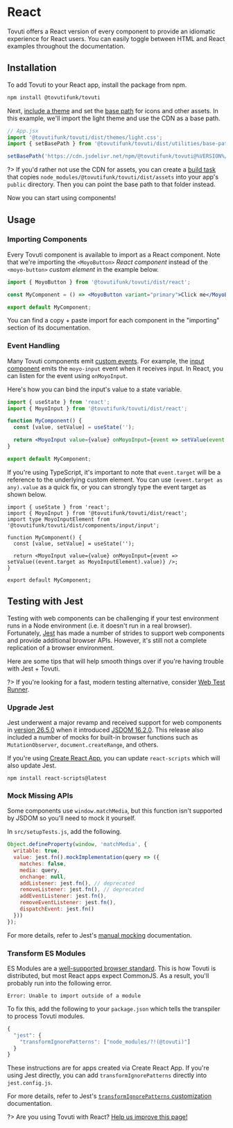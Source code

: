# React

Tovuti offers a React version of every component to provide an idiomatic experience for React users. You can easily toggle between HTML and React examples throughout the documentation.

## Installation

To add Tovuti to your React app, install the package from npm.

```bash
npm install @tovutifunk/tovuti
```

Next, [include a theme](/getting-started/themes) and set the [base path](/getting-started/installation#setting-the-base-path) for icons and other assets. In this example, we'll import the light theme and use the CDN as a base path.

```jsx
// App.jsx
import '@tovutifunk/tovuti/dist/themes/light.css';
import { setBasePath } from '@tovutifunk/tovuti/dist/utilities/base-path';

setBasePath('https://cdn.jsdelivr.net/npm/@tovutifunk/tovuti@%VERSION%/dist/');
```

?> If you'd rather not use the CDN for assets, you can create a [build task](https://webpack.js.org/plugins/copy-webpack-plugin/) that copies `node_modules/@tovutifunk/tovuti/dist/assets` into your app's `public` directory. Then you can point the base path to that folder instead.

Now you can start using components!

## Usage

### Importing Components

Every Tovuti component is available to import as a React component. Note that we're importing the `<MoyoButton>` _React component_ instead of the `<moyo-button>` _custom element_ in the example below.

```jsx
import { MoyoButton } from '@tovutifunk/tovuti/dist/react';

const MyComponent = () => <MoyoButton variant="primary">Click me</MoyoButton>;

export default MyComponent;
```

You can find a copy + paste import for each component in the "importing" section of its documentation.

### Event Handling

Many Tovuti components emit [custom events](https://developer.mozilla.org/en-US/docs/Web/API/CustomEvent). For example, the [input component](/components/input) emits the `moyo-input` event when it receives input. In React, you can listen for the event using `onMoyoInput`.

Here's how you can bind the input's value to a state variable.

```jsx
import { useState } from 'react';
import { MoyoInput } from '@tovutifunk/tovuti/dist/react';

function MyComponent() {
  const [value, setValue] = useState('');

  return <MoyoInput value={value} onMoyoInput={event => setValue(event.target.value)} />;
}

export default MyComponent;
```

If you're using TypeScript, it's important to note that `event.target` will be a reference to the underlying custom element. You can use `(event.target as any).value` as a quick fix, or you can strongly type the event target as shown below.

```tsx
import { useState } from 'react';
import { MoyoInput } from '@tovutifunk/tovuti/dist/react';
import type MoyoInputElement from '@tovutifunk/tovuti/dist/components/input/input';

function MyComponent() {
  const [value, setValue] = useState('');

  return <MoyoInput value={value} onMoyoInput={event => setValue((event.target as MoyoInputElement).value)} />;
}

export default MyComponent;
```

## Testing with Jest

Testing with web components can be challenging if your test environment runs in a Node environment (i.e. it doesn't run in a real browser). Fortunately, [Jest](https://jestjs.io/) has made a number of strides to support web components and provide additional browser APIs. However, it's still not a complete replication of a browser environment.

Here are some tips that will help smooth things over if you're having trouble with Jest + Tovuti.

?> If you're looking for a fast, modern testing alternative, consider [Web Test Runner](https://modern-web.dev/docs/test-runner/overview/).

### Upgrade Jest

Jest underwent a major revamp and received support for web components in [version 26.5.0](https://github.com/facebook/jest/blob/main/CHANGELOG.md#2650) when it introduced [JSDOM 16.2.0](https://github.com/jsdom/jsdom/blob/master/Changelog.md#1620). This release also included a number of mocks for built-in browser functions such as `MutationObserver`, `document.createRange`, and others.

If you're using [Create React App](https://reactjs.org/docs/create-a-new-react-app.html#create-react-app), you can update `react-scripts` which will also update Jest.

```
npm install react-scripts@latest
```

### Mock Missing APIs

Some components use `window.matchMedia`, but this function isn't supported by JSDOM so you'll need to mock it yourself.

In `src/setupTests.js`, add the following.

```js
Object.defineProperty(window, 'matchMedia', {
  writable: true,
  value: jest.fn().mockImplementation(query => ({
    matches: false,
    media: query,
    onchange: null,
    addListener: jest.fn(), // deprecated
    removeListener: jest.fn(), // deprecated
    addEventListener: jest.fn(),
    removeEventListener: jest.fn(),
    dispatchEvent: jest.fn()
  }))
});
```

For more details, refer to Jest's [manual mocking](https://jestjs.io/docs/manual-mocks#mocking-methods-which-are-not-implemented-in-jsdom) documentation.

### Transform ES Modules

ES Modules are a [well-supported browser standard](https://hacks.mozilla.org/2018/03/es-modules-a-cartoon-deep-dive/). This is how Tovuti is distributed, but most React apps expect CommonJS. As a result, you'll probably run into the following error.

```
Error: Unable to import outside of a module
```

To fix this, add the following to your `package.json` which tells the transpiler to process Tovuti modules.

```js
{
  "jest": {
    "transformIgnorePatterns": ["node_modules/?!(@tovuti)"]
  }
}
```

These instructions are for apps created via Create React App. If you're using Jest directly, you can add `transformIgnorePatterns` directly into `jest.config.js`.

For more details, refer to Jest's [`transformIgnorePatterns` customization](https://jestjs.io/docs/tutorial-react-native#transformignorepatterns-customization) documentation.

?> Are you using Tovuti with React? [Help us improve this page!](https://github.com/tovutifunk/tovuti/blob/next/docs/frameworks/react.md)
